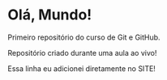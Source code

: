 # Olá, Mundo!
 Primeiro repositório do curso de Git e GitHub.

 Repositório criado durante uma aula ao vivo!

Essa linha eu adicionei diretamente no SITE!
